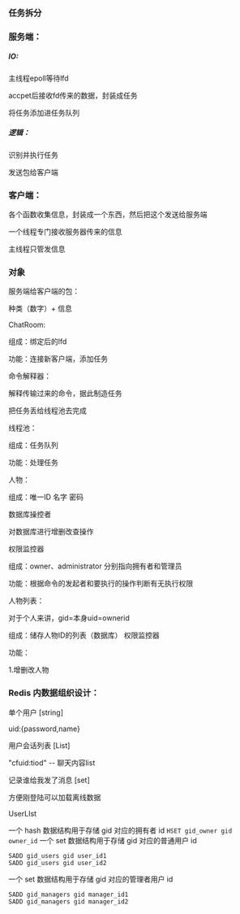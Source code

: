 ### 任务拆分

### 服务端：

##### IO:

主线程epoll等待lfd

accpet后接收fd传来的数据，封装成任务

将任务添加进任务队列



##### 逻辑：

识别并执行任务

发送包给客户端



### 客户端：

各个函数收集信息，封装成一个东西，然后把这个发送给服务端

一个线程专门接收服务器传来的信息

主线程只管发信息







### 对象

服务端给客户端的包：

种类（数字）+ 信息



ChatRoom:

组成：绑定后的lfd

功能：连接新客户端，添加任务



命令解释器：

解释传输过来的命令，据此制造任务

把任务丢给线程池去完成



线程池：

组成：任务队列

功能：处理任务



人物：

组成：唯一ID 名字 密码



数据库操控者

对数据库进行增删改查操作



权限监控器

组成：owner、administrator 分别指向拥有者和管理员

功能：根据命令的发起者和要执行的操作判断有无执行权限



人物列表：

对于个人来讲，gid=本身uid=ownerid

组成：储存人物ID的列表（数据库）   权限监控器

功能：

1.增删改人物





### Redis 内数据组织设计：

单个用户 [string] 

uid:{password,name}



用户会话列表 [List]

"cfuid:tiod" --  聊天内容list





记录谁给我发了消息 [set]

方便刚登陆可以加载离线数据



UserLIst 

一个 hash 数据结构用于存储 gid 对应的拥有者 id
`HSET gid_owner gid owner_id`
一个 set 数据结构用于存储 gid 对应的普通用户 id

```
SADD gid_users gid user_id1
SADD gid_users gid user_id2
```


一个 set 数据结构用于存储 gid 对应的管理者用户 id
```
SADD gid_managers gid manager_id1
SADD gid_managers gid manager_id2
```



